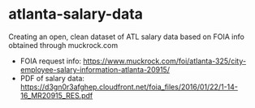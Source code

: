 # atlanta-salary-data
Creating an open, clean dataset of ATL salary data based on FOIA info obtained through muckrock.com

* FOIA request info: https://www.muckrock.com/foi/atlanta-325/city-employee-salary-information-atlanta-20915/
* PDF of salary data: https://d3gn0r3afghep.cloudfront.net/foia_files/2016/01/22/1-14-16_MR20915_RES.pdf